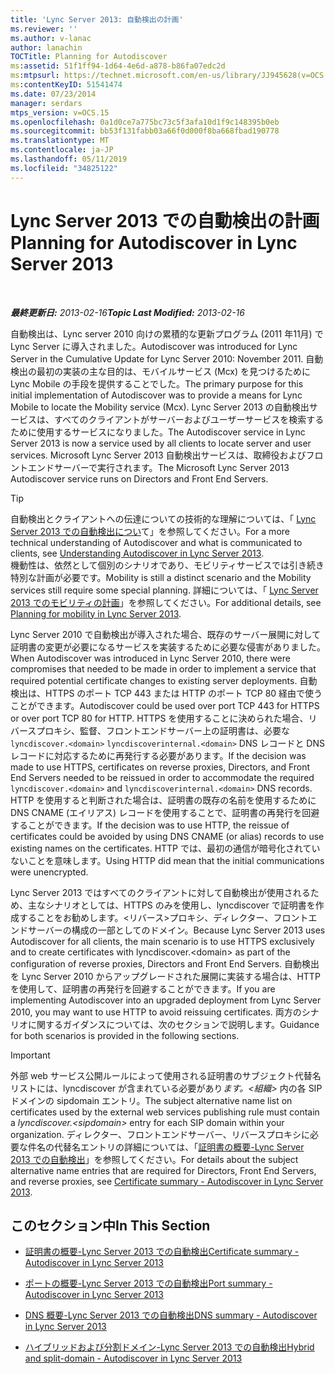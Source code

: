 ```yaml
---
title: 'Lync Server 2013: 自動検出の計画'
ms.reviewer: ''
ms.author: v-lanac
author: lanachin
TOCTitle: Planning for Autodiscover
ms:assetid: 51f1ff94-1d64-4e6d-a878-b86fa07edc2d
ms:mtpsurl: https://technet.microsoft.com/en-us/library/JJ945628(v=OCS.15)
ms:contentKeyID: 51541474
ms.date: 07/23/2014
manager: serdars
mtps_version: v=OCS.15
ms.openlocfilehash: 0a1d0ce7a775bc73c5f3afa10d1f9c148395b0eb
ms.sourcegitcommit: bb53f131fabb03a66f0d000f8ba668fbad190778
ms.translationtype: MT
ms.contentlocale: ja-JP
ms.lasthandoff: 05/11/2019
ms.locfileid: "34825122"
---
```

<div data-xmlns="http://www.w3.org/1999/xhtml">

<div class="topic" data-xmlns="http://www.w3.org/1999/xhtml" data-msxsl="urn:schemas-microsoft-com:xslt" data-cs="http://msdn.microsoft.com/en-us/">

<div data-asp="http://msdn2.microsoft.com/asp">

# <a name="planning-for-autodiscover-in-lync-server-2013"></a><span data-ttu-id="ff257-102">Lync Server 2013 での自動検出の計画</span><span class="sxs-lookup"><span data-stu-id="ff257-102">Planning for Autodiscover in Lync Server 2013</span></span>

</div>

<div id="mainSection">

<div id="mainBody">

<span> </span>

<span data-ttu-id="ff257-103">_**最終更新日:** 2013-02-16_</span><span class="sxs-lookup"><span data-stu-id="ff257-103">_**Topic Last Modified:** 2013-02-16_</span></span>

<span data-ttu-id="ff257-104">自動検出は、Lync server 2010 向けの累積的な更新プログラム (2011 年11月) で Lync Server に導入されました。</span><span class="sxs-lookup"><span data-stu-id="ff257-104">Autodiscover was introduced for Lync Server in the Cumulative Update for Lync Server 2010: November 2011.</span></span> <span data-ttu-id="ff257-105">自動検出の最初の実装の主な目的は、モバイルサービス (Mcx) を見つけるために Lync Mobile の手段を提供することでした。</span><span class="sxs-lookup"><span data-stu-id="ff257-105">The primary purpose for this initial implementation of Autodiscover was to provide a means for Lync Mobile to locate the Mobility service (Mcx).</span></span> <span data-ttu-id="ff257-106">Lync Server 2013 の自動検出サービスは、すべてのクライアントがサーバーおよびユーザーサービスを検索するために使用するサービスになりました。</span><span class="sxs-lookup"><span data-stu-id="ff257-106">The Autodiscover service in Lync Server 2013 is now a service used by all clients to locate server and user services.</span></span> <span data-ttu-id="ff257-107">Microsoft Lync Server 2013 自動検出サービスは、取締役およびフロントエンドサーバーで実行されます。</span><span class="sxs-lookup"><span data-stu-id="ff257-107">The Microsoft Lync Server 2013 Autodiscover service runs on Directors and Front End Servers.</span></span>

<div>


> [!TIP]  
> <span data-ttu-id="ff257-108">自動検出とクライアントへの伝達についての技術的な理解については、「 <A href="lync-server-2013-understanding-autodiscover.md">Lync Server 2013 での自動検出につい</A>て」を参照してください。</span><span class="sxs-lookup"><span data-stu-id="ff257-108">For a more technical understanding of Autodiscover and what is communicated to clients, see <A href="lync-server-2013-understanding-autodiscover.md">Understanding Autodiscover in Lync Server 2013</A>.</span></span><BR><span data-ttu-id="ff257-109">機動性は、依然として個別のシナリオであり、モビリティサービスでは引き続き特別な計画が必要です。</span><span class="sxs-lookup"><span data-stu-id="ff257-109">Mobility is still a distinct scenario and the Mobility services still require some special planning.</span></span> <span data-ttu-id="ff257-110">詳細については、「 <A href="lync-server-2013-planning-for-mobility.md">Lync Server 2013 でのモビリティの計画</A>」を参照してください。</span><span class="sxs-lookup"><span data-stu-id="ff257-110">For additional details, see <A href="lync-server-2013-planning-for-mobility.md">Planning for mobility in Lync Server 2013</A>.</span></span>



</div>

<span data-ttu-id="ff257-111">Lync Server 2010 で自動検出が導入された場合、既存のサーバー展開に対して証明書の変更が必要になるサービスを実装するために必要な侵害がありました。</span><span class="sxs-lookup"><span data-stu-id="ff257-111">When Autodiscover was introduced in Lync Server 2010, there were compromises that needed to be made in order to implement a service that required potential certificate changes to existing server deployments.</span></span> <span data-ttu-id="ff257-112">自動検出は、HTTPS のポート TCP 443 または HTTP のポート TCP 80 経由で使うことができます。</span><span class="sxs-lookup"><span data-stu-id="ff257-112">Autodiscover could be used over port TCP 443 for HTTPS or over port TCP 80 for HTTP.</span></span> <span data-ttu-id="ff257-113">HTTPS を使用することに決められた場合、リバースプロキシ、監督、フロントエンドサーバー上の証明書は、必要な`lyncdiscover.<domain>` `lyncdiscoverinternal.<domain>` DNS レコードと DNS レコードに対応するために再発行する必要があります。</span><span class="sxs-lookup"><span data-stu-id="ff257-113">If the decision was made to use HTTPS, certificates on reverse proxies, Directors, and Front End Servers needed to be reissued in order to accommodate the required `lyncdiscover.<domain>` and `lyncdiscoverinternal.<domain>` DNS records.</span></span> <span data-ttu-id="ff257-114">HTTP を使用すると判断された場合は、証明書の既存の名前を使用するために DNS CNAME (エイリアス) レコードを使用することで、証明書の再発行を回避することができます。</span><span class="sxs-lookup"><span data-stu-id="ff257-114">If the decision was to use HTTP, the reissue of certificates could be avoided by using DNS CNAME (or alias) records to use existing names on the certificates.</span></span> <span data-ttu-id="ff257-115">HTTP では、最初の通信が暗号化されていないことを意味します。</span><span class="sxs-lookup"><span data-stu-id="ff257-115">Using HTTP did mean that the initial communications were unencrypted.</span></span>

<span data-ttu-id="ff257-116">Lync Server 2013 ではすべてのクライアントに対して自動検出が使用されるため、主なシナリオとしては、HTTPS のみを使用し、lyncdiscover で証明書を作成することをお勧めします。\<リバース\>プロキシ、ディレクター、フロントエンドサーバーの構成の一部としてのドメイン。</span><span class="sxs-lookup"><span data-stu-id="ff257-116">Because Lync Server 2013 uses Autodiscover for all clients, the main scenario is to use HTTPS exclusively and to create certificates with lyncdiscover.\<domain\> as part of the configuration of reverse proxies, Directors and Front End Servers.</span></span> <span data-ttu-id="ff257-117">自動検出を Lync Server 2010 からアップグレードされた展開に実装する場合は、HTTP を使用して、証明書の再発行を回避することができます。</span><span class="sxs-lookup"><span data-stu-id="ff257-117">If you are implementing Autodiscover into an upgraded deployment from Lync Server 2010, you may want to use HTTP to avoid reissuing certificates.</span></span> <span data-ttu-id="ff257-118">両方のシナリオに関するガイダンスについては、次のセクションで説明します。</span><span class="sxs-lookup"><span data-stu-id="ff257-118">Guidance for both scenarios is provided in the following sections.</span></span>

<div>


> [!IMPORTANT]  
> <span data-ttu-id="ff257-119">外部 web サービス公開ルールによって使用される証明書のサブジェクト代替名リストには、lyncdiscover が含まれている必要があり<EM>ます。&lt;組織&gt; </EM>内の各 SIP ドメインの sipdomain エントリ。</span><span class="sxs-lookup"><span data-stu-id="ff257-119">The subject alternative name list on certificates used by the external web services publishing rule must contain a <EM>lyncdiscover.&lt;sipdomain&gt;</EM> entry for each SIP domain within your organization.</span></span> <span data-ttu-id="ff257-120">ディレクター、フロントエンドサーバー、リバースプロキシに必要な件名の代替名エントリの詳細については、「<A href="lync-server-2013-certificate-summary-autodiscover.md">証明書の概要-Lync Server 2013 での自動検出</A>」を参照してください。</span><span class="sxs-lookup"><span data-stu-id="ff257-120">For details about the subject alternative name entries that are required for Directors, Front End Servers, and reverse proxies, see <A href="lync-server-2013-certificate-summary-autodiscover.md">Certificate summary - Autodiscover in Lync Server 2013</A>.</span></span>



</div>

<div>

## <a name="in-this-section"></a><span data-ttu-id="ff257-121">このセクション中</span><span class="sxs-lookup"><span data-stu-id="ff257-121">In This Section</span></span>

  - [<span data-ttu-id="ff257-122">証明書の概要-Lync Server 2013 での自動検出</span><span class="sxs-lookup"><span data-stu-id="ff257-122">Certificate summary - Autodiscover in Lync Server 2013</span></span>](lync-server-2013-certificate-summary-autodiscover.md)

  - [<span data-ttu-id="ff257-123">ポートの概要-Lync Server 2013 での自動検出</span><span class="sxs-lookup"><span data-stu-id="ff257-123">Port summary - Autodiscover in Lync Server 2013</span></span>](lync-server-2013-port-summary-autodiscover.md)

  - [<span data-ttu-id="ff257-124">DNS 概要-Lync Server 2013 での自動検出</span><span class="sxs-lookup"><span data-stu-id="ff257-124">DNS summary - Autodiscover in Lync Server 2013</span></span>](lync-server-2013-dns-summary-autodiscover.md)

  - [<span data-ttu-id="ff257-125">ハイブリッドおよび分割ドメイン-Lync Server 2013 での自動検出</span><span class="sxs-lookup"><span data-stu-id="ff257-125">Hybrid and split-domain - Autodiscover in Lync Server 2013</span></span>](lync-server-2013-hybrid-and-split-domain-autodiscover.md)

</div>

</div>

<span> </span>

</div>

</div>

</div>

